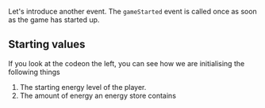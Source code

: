 Let's introduce another event. The `gameStarted` event is called once as soon as the game has started up.

## Starting values
If you look at the codeon the left, you can see how we are initialising the following things

1. The starting energy level of the player.
1. The amount of energy an energy store contains
